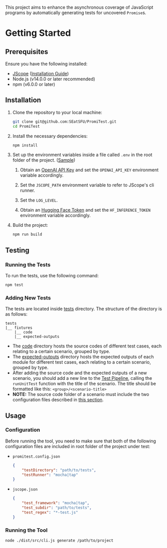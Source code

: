 This project aims to enhance the asynchronous coverage of JavaScript programs by automatically generating tests for
uncovered `Promise`s.

# Getting Started

## Prerequisites

Ensure you have the following installed:

-   [JScope](https://github.com/SEatSFU/JScope) ([Installation Guide](./docs/INSTALL-JSCOPE.md))
-   Node.js (v14.0.0 or later recommended)
-   npm (v6.0.0 or later)

## Installation

1. Clone the repository to your local machine:

    ```bash
    git clone git@github.com:SEatSFU/PromiTest.git
    cd PromiTest
    ```

2. Install the necessary dependencies:

    ```bash
    npm install
    ```

3. Set up the environment variables inside a file called `.env` in the root folder of the
   project. ([Sample](.env.sample))

    1. Obtain an [OpenAI API Key](https://openai.com/blog/openai-api) and set the `OPENAI_API_KEY` environment variable
       accordingly.
    2. Set the `JSCOPE_PATH` environment variable to refer to JScope's cli runner.
    
    3. Set the `LOG_LEVEL`.

    4. Obtain an [Hugging Face Token](https://huggingface.co/) and set the `HF_INFERENCE_TOKEN` environment variable
       accordingly.

4. Build the project:
    ```bash
    npm run build
    ```

## Testing

### Running the Tests

To run the tests, use the following command:

```bash
npm test
```

### Adding New Tests

The tests are located inside [tests](tests) directory. The structure of the directory is as follows:

```text
tests
|__ fixtures
    |__ code
    |__ expected-outputs
```

-   The [code](tests/fixtures/code) directory hosts the source codes of different test cases, each relating to a certain
    scenario, grouped by type.
-   The [expected-outputs](tests/fixtures/expected-outputs) directory hosts the expected outputs of each module for
    different test cases, each relating to a certain scenario, grouped by type.
-   After adding the source code and the expected outputs of a new scenario, you should add a new line to
    the [Test Pipeline](tests/Pipeline.test.ts), calling the `runUnitTest` function with the title of the scenario. The
    title should be formatted like this: `<group>/<scenario-title>`
-   **NOTE:** The source code folder of a scenario must include the two configuration files described
    in [this section](#configuration).

## Usage

### Configuration

Before running the tool, you need to make sure that both of the following configuration files are included in root
folder of the project under test:

-   `promitest.config.json`
    ```json
    {
        "testDirectory": "path/to/tests",
        "testRunner": "mocha|tap"
    }
    ```
-   `jscope.json`
    ```json
    {
        "test_framework": "mocha|tap",
        "test_subdir": "path/to/tests",
        "test_regex": "*-test.js"
    }
    ```

### Running the Tool

```shell
node ./dist/src/cli.js generate /path/to/project
```
